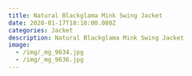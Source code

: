 ```yaml
---
title: Natural Blackglama Mink Swing Jacket
date: 2020-01-17T18:10:00.000Z
categories: Jacket
description: Natural Blackglama Mink Swing Jacket
image:
  - /img/_mg_9634.jpg
  - /img/_mg_9636.jpg
---
```


